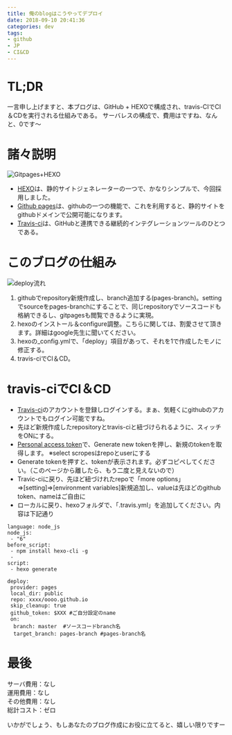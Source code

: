 ```yaml
---
title: 俺のblogはこうやってデプロイ
date: 2018-09-10 20:41:36
categories: dev
tags:
- github
- JP
- CI&CD
---
```


# TL;DR
一言申し上げますと、本ブログは、GitHub + HEXOで構成され、travis-CIでCI＆CDを実行される仕組みである。
サーバレスの構成で、費用はですね、なんと、0です〜
<!--more-->

# 諸々説明
![Gitpages+HEXO](blog1.jpg)

- [HEXO](https://hexo.io/)は、静的サイトジェネレーターの一つで、かなりシンプルで、今回採用しました。
- [Github pages](https://pages.github.com/)は、githubの一つの機能で、これを利用すると、静的サイトをgithubドメインで公開可能になります。
- [Travis-ci](https://travis-ci.org/)は、GitHubと連携できる継続的インテグレーションツールのひとつである。

# このブログの仕組み
![deploy流れ](blog2.jpg)

1. githubでrepository新規作成し、branch追加する(pages-branch)。settingでsourceをpages-branchにすることで、同じrepositoryでソースコードも格納できるし、gitpagesも閲覧できるように実現。
2. hexoのインストール＆configure調整。こちらに関しては、割愛させて頂きます。詳細はgoogle先生に聞いてください。
3. hexoの_config.ymlで、「deploy」項目があって、それを1で作成したモノに修正する。
4. travis-ciでCI＆CD。

# travis-ciでCI＆CD
- [Travis-ci](https://travis-ci.org/)のアカウントを登録しログインする。まぁ、気軽くにgithubのアカウントでもログイン可能ですね。
- 先ほど新規作成したrepositoryとtravis-ciと紐づけられるように、スィッチをONにする。
- [Personal access token](https://github.com/settings/tokens)で、Generate new tokenを押し、新規のtokenを取得します。
※select scropesはrepoとuserにする
- Generate tokenを押すと、tokenが表示されます。必ずコピペしてください。（このページから離したら、もう二度と見えないので）
- Travic-ciに戻り、先ほど紐づけれたrepoで「more options」⇒[setting]⇒[environment variables]新規追加し、valueは先ほどのgithub token、nameはご自由に
- ローカルに戻り、hexoフォルダで、「.travis.yml」を追加してください。内容は下記通り

```
language: node_js  
node_js:  
 - "6"  
before_script:  
 - npm install hexo-cli -g  
 -   
script:  
 - hexo generate  
  
deploy:  
 provider: pages  
 local_dir: public  
 repo: xxxx/oooo.github.io  
 skip_cleanup: true  
 github_token: $XXX #ご自分設定のname 
 on:  
  branch: master  #ソースコードbranch名
  target_branch: pages-branch #pages-branch名
 ```
# 最後
サーバ費用：なし  
運用費用：なし  
その他費用：なし  
総計コスト：ゼロ  
  
いかがでしょう、もしあなたのブログ作成にお役に立てると、嬉しい限りですー
